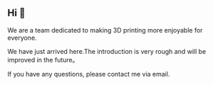 ## Hi 👋

We are a team dedicated to making 3D printing more enjoyable for everyone.

We have just arrived here.The introduction is very rough and will be improved in the future。

If you have any questions, please contact me via email.
